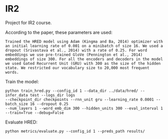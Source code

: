 # IR2
Project for IR2 course.

According to the paper, these parameters are used:

`Trained the HRED model using Adam (Kingma and Ba, 2014) optimizer with an
initial learning rate of 0.001 on a minibatch of size 16.
We used a dropout (Srivastava et al., 2014) with a rate of 0.25.
For word embeddings we use pre-trained GloVe (Pennington et al., 2014) embeddings of size 300.
For all the encoders and decoders in the model we used Gated Recurrent Unit (GRU) with 300 as the size of the hidden state.
We restricted our vocabulary size to 20,000 most frequent words.`

Train the model:

```
python train_hred.py --config_id 1 --data_dir ../data/hred/ --infer_data test --logs_dir logs
--checkpoint_dir checkpoints --rnn_unit gru --learning_rate 0.0001 --batch_size 16 --dropout 0.25
--num_layers 1 --word_emb_dim 300 --hidden_units 300 --eval_interval 1 --train=True --debug=False
```

Evaluate HRED:

``` python metrics/evaluate.py --config_id 1 --preds_path results/ ```
